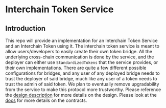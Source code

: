 # Interchain Token Service

## Introduction

This repo will provide an implementation for an Interchain Token Service and an Interchain Token using it. The interchain token service is meant to allow users/developers to easily create their own token bridge. All the underlying cross-chain communication is done by the service, and the deployer can either use `StandardizedTokens` that the service provides, or their own implementations. There are quite a few different possible configurations for bridges, and any user of any deployed bridge needs to trust the deployer of said bridge, much like any user of a token needs to trust the admin of said token. We plan to eventually remove upgradability from the service to make this protocol more trustworthy. Please reference the [design description](./DESIGN.md) for more details on the design. Please look at the [docs](./docs/index.md) for more details on the contracts.

